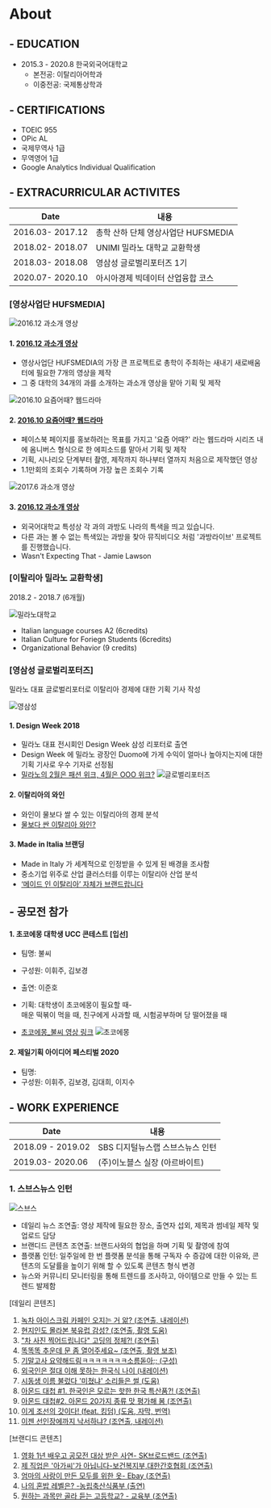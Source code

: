 # About 


## - EDUCATION
- 2015.3 - 2020.8 한국외국어대학교 
  + 본전공: 이탈리아어학과
  + 이중전공: 국제통상학과

## - CERTIFICATIONS
- TOEIC 955
- OPic AL
- 국제무역사 1급
- 무역영어 1급
- Google Analytics Individual Qualification


## - EXTRACURRICULAR ACTIVITES
 | Date             	| 내용 	|
|------------------	|--------------	|
| 2016.03- 2017.12 	| 총학 산하 단체 영상사업단 HUFSMEDIA             	|
| 2018.02- 2018.07 	| UNIMI 밀라노 대학교 교환학생            	|
| 2018.03- 2018.08 	| 영삼성 글로벌리포터즈 1기            	|
| 2020.07- 2020.10 	| 아시아경제 빅데이터 산업융합 코스           	|

### [영상사업단 HUFSMEDIA]

 ![2016.12 과소개 영상](picture\Saeteo.jpg)
#### 1.  [ 2016.12 과소개 영상](https://www.facebook.com/hufsmedia/videos/1089582977818370/) 
- 영상사업단 HUFSMEDIA의 가장 큰 프로젝트로 총학이 주최하는 새내기 새로배움터에 필요한 7개의 영상을 제작
- 그 중 대학의 34개의 과를 소개하는 과소개 영상을 맡아 기획 및 제작

 ![2016.10 요즘어때? 웹드라마](picture\howsthesedays.jpg)
#### 2.  [ 2016.10 요즘어때? 웹드라마](https://www.facebook.com/hufsmedia/videos/998109156965753/) 
- 페이스북 페이지를 홍보하려는 목표를 가지고 '요즘 어때?' 라는 웹드라마 시리즈 내에 옴니버스 형식으로 한 에피소드를 맡아서 기획 및 제작
- 기획, 시나리오 단계부터 촬영, 제작까지 하나부터 열까지 처음으로 제작했던 영상
- 1.1만회의 조회수 기록하며 가장 높은 조회수 기록 

 ![2017.6 과소개 영상](picture\live.jpg)
#### 3.  [ 2016.12 과소개 영상](https://www.facebook.com/hufsmedia/videos/1214934621949871/) 
- 외국어대학교 특성상 각 과의 과방도 나라의 특색을 띄고 있습니다.
- 다른 과는 볼 수 없는 특색있는 과방을 찾아 뮤직비디오 처럼 '과방라이브' 프로젝트를 진행했습니다. 
- Wasn't Expecting That - Jamie Lawson

### [이탈리아 밀라노 교환학생]
 2018.2 - 2018.7 (6개월)

![밀라노대학교](picture\unimi.jpg)
  + Italian language courses A2 (6credits)
  + Italian Culture for Foriegn Students (6credits) 
  + Organizational Behavior (9 credits)

### [영삼성 글로벌리포터즈]
밀라노 대표 글로벌리포터로 이탈리아 경제에 대한 기획 기사 작성

![영삼성](picture\youngsamsung.jpg)

#### 1. Design Week 2018
- 밀라노 대표 전시회인 Design Week 삼성 리포터로 출연
- Design Week 에 밀라노 광장인 Duomo에 가게 수익이 얼마나 높아지는지에 대한 기획 기사로 우수 기자로 선정됨 
- [밀라노의 2월은 패션 위크, 4월은 OOO 위크?](https://www.youngsamsung.com/board/boardView.do?board_seq=70233) 
![글로벌리포터즈](picture\glee.jpg)

#### 2. 이탈리아의 와인
- 와인이 물보다 쌀 수 있는 이탈리아의 경제 분석
- [물보다 싼 이탈리아 와인?](https://www.youngsamsung.com/board/boardView.do?board_seq=70567) 

#### 3. Made in Italia 브랜딩
- Made in Italy 가 세계적으로 인정받을 수 있게 된 배경을 조사함
- 중소기업 위주로 산업 클러스터를 이루는 이탈리아 산업 분석
- [‘메이드 인 이탈리아’ 자체가 브랜드랍니다](https://www.youngsamsung.com/board/boardView.do?board_seq=70126) 

## - 공모전 참가 

#### 1. 초코에몽 대학생 UCC 콘테스트 [입선]
- 팀명: 불씨 
- 구성원: 이휘주, 김보경
- 출연: 이준호
- 기획: 대학생이 초코에몽이 필요할 때-  
매운 떡볶이 먹을 때, 친구에게 사과할 때, 시험공부하며 당 떨어졌을 때

- [초코에몽_불씨 영상 링크](https://youtu.be/Cj2C1djurBo) 
![초코에몽](picture\emong.jpg)

#### 2. 제일기획 아이디어 페스티벌 2020
- 팀명: 
- 구성원: 이휘주, 김보경, 김대희, 이지수


## - WORK EXPERIENCE
 | Date             	| 내용 	|
|------------------	|--------------	|
| 2018.09 - 2019.02	| SBS 디지털뉴스랩 스브스뉴스 인턴             	|
| 2019.03- 2020.06 	| (주)이노블스 실장 (아르바이트)            	|

### 1. 스브스뉴스 인턴
![스브스](picture\subusu.jpg)

- 데일리 뉴스 조연출: 영상 제작에 필요한 장소, 출연자 섭외, 제목과 썸네일 제작 및 업로드 담당
- 브랜디드 콘텐츠 조연출: 브랜드사와의 협업을 하며 기획 및 촬영에 참여
- 플랫폼 인턴: 일주일에 한 번 플랫폼 분석을 통해 구독자 수 증감에 대한 이유와, 콘텐츠의 도달률을 높이기 위해 할 수 있도록 콘텐츠 형식 변경
- 뉴스와 커뮤니티 모니터링을 통해 트렌드를 조사하고, 아이템으로 만들 수 있는 트렌드 발제함

[데일리 콘텐츠]

1. [녹차 아이스크림 카페인 오지는 거 앎? (조연출, 내레이션)](https://www.youtube.com/watch?v=MHLeNO_ZsDc) 
2. [현지인도 몰라본 북유럽 감성? (조연출, 촬영 도움)](https://www.youtube.com/watch?v=LmDxJQILR_E)
3. ["차 사진 찍어드립니다" 고딩의 정체?! (조연출)](https://www.youtube.com/watch?v=0XOe3lnqD14)
4. [똑똑똑 추운데 문 좀 열어주세요~ (조연출, 촬영 보조)](https://www.youtube.com/watch?v=j2SSbF5o7Ak)
5. [기말고사 요약해드림ㅋㅋㅋㅋㅋㅋㅋ소름돋아;; (구성)](https://www.youtube.com/watch?v=eKYoTJBGUBk)
6. [외국인은 절대 이해 못하는 한국식 나이 (내레이션)](https://www.youtube.com/watch?v=XPyrJS4mA5w)
7. [시동생 이름 불렀다 '미쳤냐' 소리들은 썰 (도움)](https://www.youtube.com/watch?v=m-PzcBxu6HU)
8. [아몬드 대첩 #1. 한국인은 모르는 핫한 한국 특산품?! (조연출)](https://www.youtube.com/watch?v=Crk7cXNgqc4)
9. [아몬드 대첩#2. 아몬드 20가지 종류 맛 평가해 봄 (조연출)](https://www.youtube.com/watch?v=MrSuGZTZaKo)
10. [이게 조선의 갓이다! (feat. 킹덤) (도움, 자막, 번역)](https://www.youtube.com/watch?v=7uz6T-DRjQk)
11. [이젠 선인장에까지 낙서하냐? (조연출, 내레이션)](https://www.youtube.com/watch?v=mcHn4-8iVCk)

[브랜디드 콘텐츠]

1. [영화 1년 배우고 공모전 대상 받은 사연- SK브로드밴드 (조연출)](https://www.youtube.com/watch?v=UYw-lYfjh2o)
2. [제 직업은 '아가씨'가 아닙니다-보건복지부,대한간호협회 (조연출)](https://www.youtube.com/watch?v=8iEzbS3FcDs)
3. [엄마의 사랑이 만든 모두를 위한 옷- Ebay (조연출)](https://www.youtube.com/watch?v=6f7Zdr2oQk8)
4. [나의 혼밥 레벨은? -농립축산식품부 (출연)](https://www.youtube.com/watch?v=XJfL09Ivvmw)
5. [원하는 과목만 골라 듣는 고등학교? - 교육부 (조연출)](
https://www.youtube.com/watch?v=seL_FmBi-d8)
